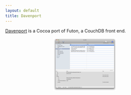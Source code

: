 ```yaml
---
layout: default
title: Davenport
---
```


[Davenport](http://github.com/objectiveous/davenport "Davenport") is a Cocoa port of Futon, a CouchDB front end.

<p>
  <center>
    <a href="images/screenshot-1.png"><img src="images/screenshot-1-thb.png" border="0"/></a> 
  </center>
</p>
